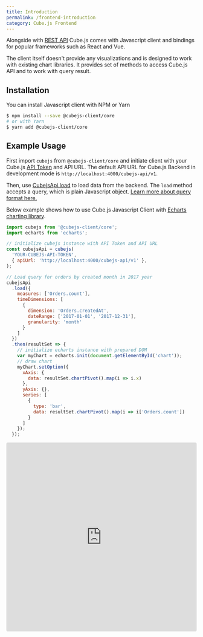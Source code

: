 ```yaml
---
title: Introduction
permalink: /frontend-introduction
category: Cube.js Frontend
---
```


Alongside with [REST API](rest-api) Cube.js comes with Javascript client and bindings for
popular frameworks such as React and Vue.

The client itself doesn't provide any visualizations and is designed to work with existing chart libraries. It provides set of methods to access Cube.js API and to work with query result.

## Installation

You can install Javascript  client with NPM or Yarn

```bash
$ npm install --save @cubejs-client/core
# or with Yarn
$ yarn add @cubejs-client/core
```

## Example Usage
First import `cubejs` from `@cubejs-client/core` and initiate client with your
Cube.js [API Token](security) and API URL. The default API URL for Cube.js Backend in development mode is `http://localhost:4000/cubejs-api/v1`.

Then, use [CubejsApi.load](@cubejs-client-core#cubejs-api-load) to load data from the backend. The `load` method accepts a query, which is plain Javascript object. [Learn more about query format
here.](query-format)

Below example shows how to use Cube.js Javascript Client with [Echarts charting
library](http://echarts.apache.org).

```javascript
import cubejs from '@cubejs-client/core';
import echarts from 'echarts';

// initialize cubejs instance with API Token and API URL
const cubejsApi = cubejs(
  'YOUR-CUBEJS-API-TOKEN',
  { apiUrl: 'http://localhost:4000/cubejs-api/v1' },
);

// Load query for orders by created month in 2017 year
cubejsApi
  .load({
    measures: ['Orders.count'],
    timeDimensions: [
      {
        dimension: 'Orders.createdAt',
        dateRange: ['2017-01-01', '2017-12-31'],
        granularity: 'month'
      }
    ]
  })
  .then(resultSet => {
    // initialize echarts instance with prepared DOM
    var myChart = echarts.init(document.getElementById('chart'));
    // draw chart
    myChart.setOption({
      xAxis: {
        data: resultSet.chartPivot().map(i => i.x)
      },
      yAxis: {},
      series: [
        {
          type: 'bar',
          data: resultSet.chartPivot().map(i => i['Orders.count'])
        }
      ]
    });
  });
```
<iframe src="https://codesandbox.io/embed/131ymrj8vl?fontsize=14" title="Cube.js Vanilla Javascript Client" style="width:100%; height:500px; border:0; border-radius: 4px; overflow:hidden;" sandbox="allow-modals allow-forms allow-popups allow-scripts allow-same-origin"></iframe>
